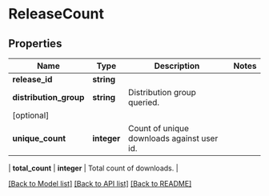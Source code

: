 # ReleaseCount

## Properties
Name | Type | Description | Notes
------------ | ------------- | ------------- | -------------
**release_id** | **string** |  | 
**distribution_group** | **string** | Distribution group queried.
 | [optional] 
**unique_count** | **integer** | Count of unique downloads against user id.
 | 
**total_count** | **integer** | Total count of downloads.
 | 

[[Back to Model list]](../README.md#documentation-for-models) [[Back to API list]](../README.md#documentation-for-api-endpoints) [[Back to README]](../README.md)

